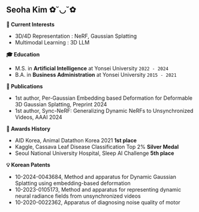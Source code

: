 ## Seoha Kim ✿˘◡˘✿


**🌈 Current Interests**
- 3D/4D Representation : NeRF, Gaussian Splatting
- Multimodal Learning : 3D LLM


**🎓 Education**
- M.S. in <b>Artificial Intelligence</b> at Yonsei University ```2022 - 2024``` 
- B.A. in <b>Business Administration</b> at Yonsei University ```2015 - 2021```


**📝 Publications**
- 1st author, Per-Gaussian Embedding based Deformation for Deformable 3D Gaussian Splatting, Preprint 2024
- 1st author, Sync-NeRF: Generalizing Dynamic NeRFs to Unsynchronized Videos, AAAI 2024


**👑 Awards History**
- AID Korea, Animal Datathon Korea 2021 <b>1st place</b>
- Kaggle, Cassava Leaf Disease Classification Top 2% <b>Silver Medal</b>
- Seoul National University Hospital, Sleep AI Challenge <b>5th place</b>


**💡 Korean Patents**
- 10-2024-0043684, Method and apparatus for Dynamic Gaussian Splatting using embedding-based deformation
- 10-2023-0105173, Method and apparatus for representing dynamic neural radiance fields from unsynchronized videos
- 10-2020-0022362, Apparatus of diagnosing noise quality of motor
